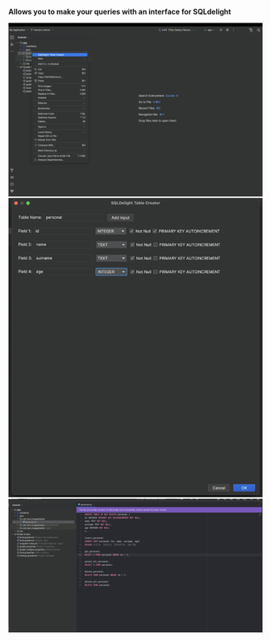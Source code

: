 **Allows you to make your queries with an interface for SQLdelight**

<img src="https://github.com/kemaltunc/sql-delight-table-creator/blob/master/src/main/resources/META-INF/s1.png"/>

<img src="https://github.com/kemaltunc/sql-delight-table-creator/blob/master/src/main/resources/META-INF/s2.png"/>

<img src="https://github.com/kemaltunc/sql-delight-table-creator/blob/master/src/main/resources/META-INF/s3.png"/>
